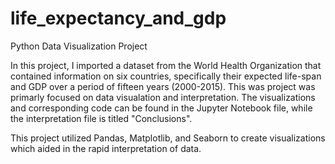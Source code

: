 # life_expectancy_and_gdp
Python Data Visualization Project 

In this project, I imported a dataset from the World Health Organization that contained information on six countries, specifically their expected life-span and GDP over a period of fifteen years (2000-2015).  This was project was primarly focused on data visualation and interpretation.  The visualizations and corresponding code can be found in the Jupyter Notebook file, while the interpretation file is titled "Conclusions".  

This project utilized Pandas, Matplotlib, and Seaborn to create visualizations which aided in the rapid interpretation of data. 
